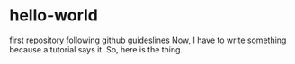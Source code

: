 # hello-world
first repository following github guideslines
Now, I have to write something because a tutorial says it. So, here is the thing.
